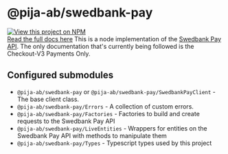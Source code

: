 # @pija-ab/swedbank-pay
[<img src="https://nodei.co/npm/@pija-ab/swedbank-pay.png?mini=true" alt="View this project on NPM">](https://www.npmjs.com/package/@pija-ab/swedbank-pay)  
[Read the full docs here](https://pijaab.github.io/swedbank-pay/)
This is a node implementation of the [Swedbank Pay API](https://developer.swedbankpay.com/). The only documentation that's currently being followed is the Checkout-V3 Payments Only.

## Configured submodules

* `@pija-ab/swedbank-pay` or `@pija-ab/swedbank-pay/SwedbankPayClient` - The base client class.
* `@pija-ab/swedbank-pay/Errors` - A collection of custom errors.
* `@pija-ab/swedbank-pay/Factories` - Factories to build and create requests to the Swedbank Pay API
* `@pija-ab/swedbank-pay/LiveEntities` - Wrappers for entities on the Swedbank Pay API with methods to manipulate them
* `@pija-ab/swedbank-pay/Types` - Typescript types used by this project
